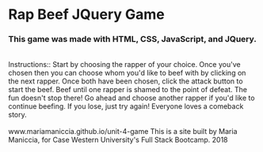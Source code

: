 <h1>Rap Beef JQuery Game</h1>

<h3>This game was made with HTML, CSS, JavaScript, and JQuery.</h3>
<br>
Instructions::
Start by choosing the rapper of your choice. Once you've chosen then you can choose whom you'd like to beef with by clicking on the next rapper. Once both have been chosen, click the attack button to start the beef. Beef until one rapper is shamed to the point of defeat. The fun doesn't stop there! Go ahead and choose another rapper if you'd like to continue beefing. If you lose, just try again! Everyone loves a comeback story.
<br>
<br>
www.mariamaniccia.github.io/unit-4-game
This is a site built by Maria Maniccia, for Case Western University's Full Stack Bootcamp. 2018